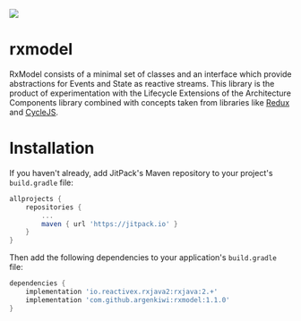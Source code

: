 [![](https://jitpack.io/v/argenkiwi/rxmodel.svg)](https://jitpack.io/#argenkiwi/rxmodel)

# rxmodel
RxModel consists of a minimal set of classes and an interface which provide abstractions for Events and State as reactive streams. This library is the product of experimentation with the Lifecycle Extensions of the Architecture Components library combined with concepts taken from libraries like [Redux](https://github.com/reactjs/redux) and [CycleJS](https://github.com/cyclejs/cyclejs).

# Installation

If you haven't already, add JitPack's Maven repository to your project's `build.gradle` file:  
```groovy
allprojects {
    repositories {
        ...
        maven { url 'https://jitpack.io' }
    }
}
```

Then add the following dependencies to your application's `build.gradle` file:
````groovy
dependencies {
    implementation 'io.reactivex.rxjava2:rxjava:2.+'
    implementation 'com.github.argenkiwi:rxmodel:1.1.0'
}
````

